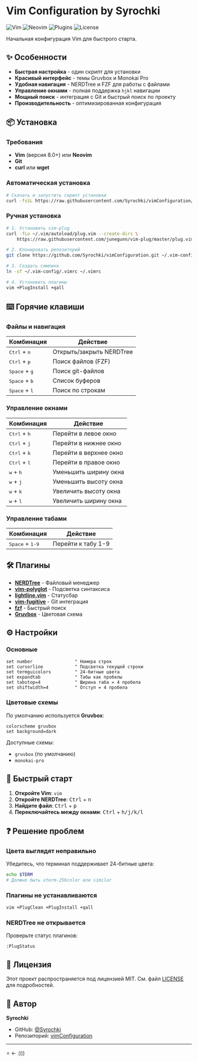 # Vim Configuration by Syrochki

![Vim](https://img.shields.io/badge/Vim-✓-green?style=flat-square)
![Neovim](https://img.shields.io/badge/Neovim-✓-green?style=flat-square)
![Plugins](https://img.shields.io/badge/Plugins-6-blue?style=flat-square)
![License](https://img.shields.io/badge/License-MIT-yellow?style=flat-square)

Начальная конфигурация Vim для быстрого старта.

## ✨ Особенности

- **Быстрая настройка** - один скрипт для установки
- **Красивый интерфейс** - темы Gruvbox и Monokai Pro
- **Удобная навигация** - NERDTree и FZF для работы с файлами
- **Управление окнами** - полная поддержка `hjkl` навигации
- **Мощный поиск** - интеграция с Git и быстрый поиск по проекту
- **Производительность** - оптимизированная конфигурация

## 📦 Установка

### Требования

- **Vim** (версия 8.0+) или **Neovim**
- **Git**
- **curl** или **wget**

### Автоматическая установка

```bash
# Скачать и запустить скрипт установки
curl -fsSL https://raw.githubusercontent.com/Syrochki/vimConfiguration/main/install.sh | bash
```

### Ручная установка

```bash
# 1. Установить vim-plug
curl -fLo ~/.vim/autoload/plug.vim --create-dirs \
    https://raw.githubusercontent.com/junegunn/vim-plug/master/plug.vim

# 2. Клонировать репозиторий
git clone https://github.com/Syrochki/vimConfiguration.git ~/.vim-config

# 3. Создать симлинк
ln -sf ~/.vim-config/.vimrc ~/.vimrc

# 4. Установить плагины
vim +PlugInstall +qall
```

## ⌨️ Горячие клавиши

### Файлы и навигация

| Комбинация | Действие |
|------------|----------|
| <kbd>Ctrl</kbd> + <kbd>n</kbd> | Открыть/закрыть NERDTree |
| <kbd>Ctrl</kbd> + <kbd>p</kbd> | Поиск файлов (FZF) |
| <kbd>Space</kbd> + <kbd>g</kbd> | Поиск git-файлов |
| <kbd>Space</kbd> + <kbd>b</kbd> | Список буферов |
| <kbd>Space</kbd> + <kbd>l</kbd> | Поиск по строкам |

### Управление окнами

| Комбинация | Действие |
|------------|----------|
| <kbd>Ctrl</kbd> + <kbd>h</kbd> | Перейти в левое окно |
| <kbd>Ctrl</kbd> + <kbd>j</kbd> | Перейти в нижнее окно |
| <kbd>Ctrl</kbd> + <kbd>k</kbd> | Перейти в верхнее окно |
| <kbd>Ctrl</kbd> + <kbd>l</kbd> | Перейти в правое окно |
| <kbd>w</kbd> + <kbd>h</kbd> | Уменьшить ширину окна |
| <kbd>w</kbd> + <kbd>j</kbd> | Уменьшить высоту окна |
| <kbd>w</kbd> + <kbd>k</kbd> | Увеличить высоту окна |
| <kbd>w</kbd> + <kbd>l</kbd> | Увеличить ширину окна |

### Управление табами

| Комбинация | Действие |
|------------|----------|
| <kbd>Space</kbd> + <kbd>1-9</kbd> | Перейти к табу 1-9 |

## 🛠 Плагины

- **[NERDTree](https://github.com/preservim/nerdtree)** - Файловый менеджер
- **[vim-polyglot](https://github.com/sheerun/vim-polyglot)** - Подсветка синтаксиса
- **[lightline.vim](https://github.com/itchyny/lightline.vim)** - Статусбар
- **[vim-fugitive](https://github.com/tpope/vim-fugitive)** - Git интеграция
- **[fzf](https://github.com/junegunn/fzf)** - Быстрый поиск
- **[Gruvbox](https://github.com/morhetz/gruvbox)** - Цветовая схема

## ⚙️ Настройки

### Основные

```vim
set number                " Номера строк
set cursorline            " Подсветка текущей строки
set termguicolors         " 24-битные цвета
set expandtab             " Табы как пробелы
set tabstop=4             " Ширина таба = 4 пробела
set shiftwidth=4          " Отступ = 4 пробела
```

### Цветовые схемы

По умолчанию используется **Gruvbox**:

```vim
colorscheme gruvbox
set background=dark
```

Доступные схемы:
- `gruvbox` (по умолчанию)
- `monokai-pro`

## 🚀 Быстрый старт

1. **Откройте Vim**: `vim`
2. **Откройте NERDTree**: <kbd>Ctrl</kbd> + <kbd>n</kbd>
3. **Найдите файл**: <kbd>Ctrl</kbd> + <kbd>p</kbd>
4. **Переключайтесь между окнами**: <kbd>Ctrl</kbd> + <kbd>h/j/k/l</kbd>

## ❓ Решение проблем

### Цвета выглядят неправильно

Убедитесь, что терминал поддерживает 24-битные цвета:

```bash
echo $TERM
# Должно быть xterm-256color или similar
```

### Плагины не устанавливаются

```bash
vim +PlugClean +PlugInstall +qall
```

### NERDTree не открывается

Проверьте статус плагинов:

```vim
:PlugStatus
```


## 📝 Лицензия

Этот проект распространяется под лицензией MIT. См. файл [LICENSE](LICENSE) для подробностей.

## 👤 Автор

**Syrochki**

- GitHub: [@Syrochki](https://github.com/Syrochki)
- Репозиторий: [vimConfiguration](https://github.com/Syrochki/vimConfiguration)

---

⭐ <- :)))
